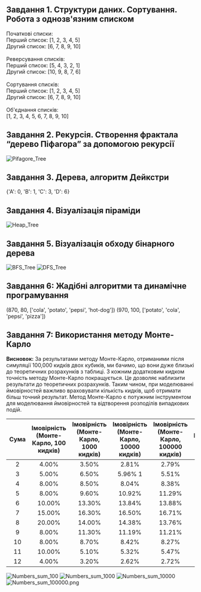 ## Завдання 1. Структури даних. Сортування. Робота з однозв'язним списком
Початкові списки: <br />
Перший список: [1, 2, 3, 4, 5] <br />
Другий список: [6, 7, 8, 9, 10] <br />
<br />
Реверсування списків: <br />
Перший список: [5, 4, 3, 2, 1] <br />
Другий список: [10, 9, 8, 7, 6] <br />
<br />
Cортування списків: <br />
Перший список: [1, 2, 3, 4, 5] <br />
Другий список: [6, 7, 8, 9, 10] <br />
<br />
Об'єднання списків: <br />
[1, 2, 3, 4, 5, 6, 7, 8, 9, 10] <br />

## Завдання 2. Рекурсія. Створення фрактала “дерево Піфагора” за допомогою рекурсії
![Pifagore_Tree](https://github.com/AESolodchuk/goit-algo-fp/blob/main/results_images/Pifagore_Tree.png)

## Завдання 3. Дерева, алгоритм Дейкстри
{'A': 0, 'B': 1, 'C': 3, 'D': 6}

## Завдання 4. Візуалізація піраміди
![Heap_Tree](https://github.com/AESolodchuk/goit-algo-fp/blob/main/results_images/Heap_tree.png)

## Завдання 5. Візуалізація обходу бінарного дерева
![BFS_Tree](https://github.com/AESolodchuk/goit-algo-fp/blob/main/results_images/BFS_Visualization.png)
![DFS_Tree](https://github.com/AESolodchuk/goit-algo-fp/blob/main/results_images/DFS_Visualization.png)

## Завдання 6: Жадібні алгоритми та динамічне програмування
(870, 80, ['cola', 'potato', 'pepsi', 'hot-dog']) (970, 100, ['potato', 'cola', 'pepsi', 'pizza'])

## Завдання 7: Використання методу Монте-Карло
**Висновок:** За результатами методу Монте-Карло, отриманими після симуляції 100,000 кидків двох кубиків, ми бачимо, що вони дуже близькі до теоретичних розрахунків з таблиці. З кожним додатковим кидком точність методу Монте-Карло покращується. Це дозволяє наблизити результати до теоретичних розрахунків. Таким чином, при моделюванні ймовірностей важливо враховувати кількість кидків, щоб отримати більш точний результат. Метод Монте-Карло є потужним інструментом для моделювання ймовірностей та відтворення розподілів випадкових подій.

| Сума | Імовірність (Монте-Карло, 100 кидків)  | Імовірність (Монте-Карло, 1000 кидків) | Імовірність (Монте-Карло, 10000 кидків) | Імовірність (Монте-Карло, 100000 кидків) | Імовірність (з таблиці) |
|:------:|:------------------------------------:|:--------------------------------------:|:---------------------------------------:|:----------------------------------------:|:-----------------------:|
| 2      | 4.00%                                | 3.50%                                  | 2.81%                                   | 2.79%                                    | 2.78%                   |
| 3      | 5.00%                                | 6.50%                                  | 5.96%                            1      | 5.51%                                    | 5.56%                   |
| 4      | 8.00%                                | 8.50%                                  | 8.04%                                   | 8.38%                                    | 8.33%                   |
| 5      | 8.00%                                | 9.60%                                  | 10.92%                                  | 11.29%                                   | 11.11%                  |
| 6      | 10.00%                               | 13.30%                                 | 13.84%                                  | 13.88%                                   | 13.89%                  |
| 7      | 15.00%                               | 16.30%                                 | 16.50%                                  | 16.71%                                   | 16.67%                  |
| 8      | 20.00%                               | 14.00%                                 | 14.38%                                  | 13.76%                                   | 13.89%                  |
| 9      | 8.00%                                | 11.30%                                 | 11.19%                                  | 11.21%                                   | 11.11%                  |
| 10     | 8.00%                                | 8.70%                                  | 8.42%                                   | 8.27%                                    | 8.33%                   |
| 11     | 10.00%                               | 5.10%                                  | 5.32%                                   | 5.47%                                    | 5.56%                   |
| 12     | 4.00%                                | 3.20%                                  | 2.62%                                   | 2.72%                                    | 2.78%                    |



![Numbers_sum_100](https://github.com/AESolodchuk/goit-algo-fp/blob/main/results_images/Numbers_sum_100.png)
![Numbers_sum_1000](https://github.com/AESolodchuk/goit-algo-fp/blob/main/results_images/Numbers_sum_1000.png)
![Numbers_sum_10000](https://github.com/AESolodchuk/goit-algo-fp/blob/main/results_images/Numbers_sum_10000.png)
![Numbers_sum_100000.png](https://github.com/AESolodchuk/goit-algo-fp/blob/main/results_images/Numbers_sum_100000.png)



